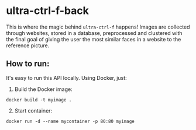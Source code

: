 # ultra-ctrl-f-back

This is where the magic behind `ultra-ctrl-f` happens! Images are collected through websites, stored in a database, preprocessed and clustered with the final goal of giving the user the most similar faces in a website to the reference picture. 

## How to run:

It's easy to run this API locally. Using Docker, just:
1. Build the Docker image:
```
docker build -t myimage .
```
2. Start container:
```
docker run -d --name mycontainer -p 80:80 myimage
```